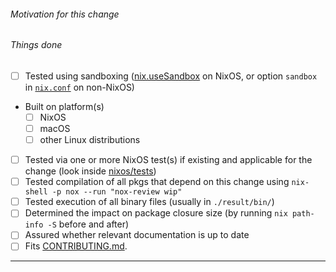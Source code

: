 <!-- Nixpkgs has a lot of new incoming Pull Requests, but not enough people to review this constant stream. Even if you aren't a committer, we would appreciate reviews of other PRs, especially simple ones like package updates. Just testing the relevant package/service and leaving a comment saying what you tested, how you tested it and whether it worked would be great. List of open PRs: <https://github.com/NixOS/nixpkgs/pulls>, for more about reviewing contributions: <https://hydra.nixos.org/job/nixpkgs/trunk/manual/latest/download/1/nixpkgs/manual.html#sec-reviewing-contributions>. Reviewing isn't mandatory, but it would help out a lot and reduce the average time-to-merge for all of us. Thanks a lot if you do! -->
###### Motivation for this change


###### Things done

<!-- Please check what applies. Note that these are not hard requirements but merely serve as information for reviewers. -->

- [ ] Tested using sandboxing ([nix.useSandbox](http://nixos.org/nixos/manual/options.html#opt-nix.useSandbox) on NixOS, or option `sandbox` in [`nix.conf`](http://nixos.org/nix/manual/#sec-conf-file) on non-NixOS)
- Built on platform(s)
   - [ ] NixOS
   - [ ] macOS
   - [ ] other Linux distributions
- [ ] Tested via one or more NixOS test(s) if existing and applicable for the change (look inside [nixos/tests](https://github.com/NixOS/nixpkgs/blob/master/nixos/tests))
- [ ] Tested compilation of all pkgs that depend on this change using `nix-shell -p nox --run "nox-review wip"`
- [ ] Tested execution of all binary files (usually in `./result/bin/`)
- [ ] Determined the impact on package closure size (by running `nix path-info -S` before and after)
- [ ] Assured whether relevant documentation is up to date
- [ ] Fits [CONTRIBUTING.md](https://github.com/NixOS/nixpkgs/blob/master/.github/CONTRIBUTING.md).

---
